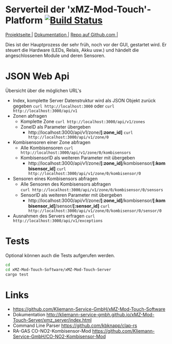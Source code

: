 # Serverteil der 'xMZ-Mod-Touch'-Platform [![Build Status](https://travis-ci.org/Kliemann-Service-GmbH/xMZ-Mod-Touch-Server.svg?branch=master)](https://travis-ci.org/Kliemann-Service-GmbH/xMZ-Mod-Touch-Server)

[Projektseite |][homepage]&nbsp;[Dokumentation |][doku]&nbsp;[Repo auf Github.com |][repo]

Dies ist der Hauptprozess der sehr früh, noch vor der GUI, gestartet wird.
Er steuert die Hardware (LEDs, Relais, Akku usw.) und händelt die angeschlossenen
Module und deren Sensoren.


# JSON Web Api
Übersicht über die möglichen URL's

* Index, komplette Server Datenstruktur wird als JSON Objekt zurück gegeben
    `curl http://localhost:3000`
    oder
    `curl http://localhost:3000/api/v1`
* Zonen abfragen
    * Komplette Zone
    `curl http://localhost:3000/api/v1/zones`
    * ZoneID als Parameter übergeben 
        * http://localhost:3000/api/v1/zone/**[:zone_id]**
        `curl http://localhost:3000/api/v1/zone/0`
* Kombisensoren einer Zone abfragen
    * Alle Kombisensoren
    `curl http://localhost:3000/api/v1/zone/0/kombisensors`
    * KombisensorID als weiteren Parameter mit übergeben
        * http://localhost:3000/api/v1/zone/**[:zone_id]**/kombisensor/**[:kombisensor_id]**
        `curl http://localhost:3000/api/v1/zone/0/kombisensor/0`
* Sensoren eines Kombisensors abfragen
    * Alle Sensoren des Kombisensors abfragen        
    `curl http://localhost:3000/api/v1/zone/0/kombisensor/0/sensors`
    * SensorID als weiteren Parameter mit übergeben
        * http://localhost:3000/api/v1/zone/**[:zone_id]**/kombisensor/**[:kombisensor_id]**/sensor/**[:sensor_id]**
        `curl http://localhost:3000/api/v1/zone/0/kombisensor/0/sensor/0`
* Ausnahmen des Servers erfragen
    `curl http://localhost:3000/api/v1/exceptions`


# Tests
Optional können auch die Tests aufgerufen werden.

```bash
cd
cd xMZ-Mod-Touch-Software/xMZ-Mod-Touch-Server
cargo test
```


# Links

* https://github.com/Kliemann-Service-GmbH/xMZ-Mod-Touch-Software
* Dokumentation http://kliemann-service-gmbh.github.io/xMZ-Mod-Touch-Server/xmz_server/index.html
* Command Line Parser https://github.com/kbknapp/clap-rs
* RA-GAS CO-NO2-Kombisensor-Mod https://github.com/Kliemann-Service-GmbH/CO-NO2-Kombisensor-Mod

[1]: https://github.com/Kliemann-Service-GmbH/xMZ-Mod-Touch-Software
[homepage]: http://kliemann-service-gmbh.github.io/xMZ-Mod-Touch-Server
[repo]: https://github.com/Kliemann-Service-GmbH/xMZ-Mod-Touch-Server
[doku]: http://kliemann-service-gmbh.github.io/xMZ-Mod-Touch-Server/xmz_server/index.html
